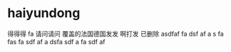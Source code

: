 # haiyundong
得得得
fa
请问请问
覆盖的法国德国发发
啊打发 
已删除
asdfaf
fa
dsf
af
a
s
fa
fas
fa
sdf
af
a
dsfa
sdf
a
fa
sdf
af

